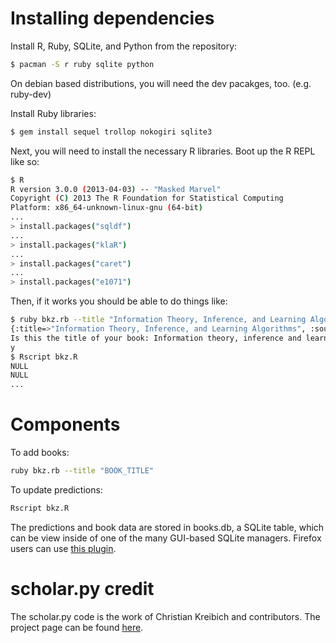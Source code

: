 # Installing dependencies
Install R, Ruby, SQLite, and Python from the repository:

```bash
$ pacman -S r ruby sqlite python
```

On debian based distributions, you will need the dev pacakges, too. (e.g. ruby-dev)

Install Ruby libraries:
```bash
$ gem install sequel trollop nokogiri sqlite3
```

Next, you will need to install the necessary R libraries. Boot up the R REPL like so:
```bash
$ R
R version 3.0.0 (2013-04-03) -- "Masked Marvel"
Copyright (C) 2013 The R Foundation for Statistical Computing
Platform: x86_64-unknown-linux-gnu (64-bit)
...
> install.packages("sqldf")
...
> install.packages("klaR")
...
> install.packages("caret")
...
> install.packages("e1071")
```

Then, if it works you should be able to do things like:
```bash
$ ruby bkz.rb --title "Information Theory, Inference, and Learning Algorithm"
{:title=>"Information Theory, Inference, and Learning Algorithms", :source=>nil, :citations=>nil, :tags=>nil, :print=>false, :help=>false, :title_given=>true}
Is this the title of your book: Information theory, inference and learning algorithms? [y/n]
y
$ Rscript bkz.R 
NULL
NULL
...
```

# Components

To add books:
```bash
ruby bkz.rb --title "BOOK_TITLE"
```

To update predictions:
```bash
Rscript bkz.R
```

The predictions and book data are stored in books.db, a SQLite table, which can be view inside of one of the many GUI-based SQLite managers. Firefox users can use [this plugin](https://addons.mozilla.org/en-us/firefox/addon/sqlite-manager/).
# scholar.py credit

The scholar.py code is the work of Christian Kreibich and contributors. The project page can be found [here](http://www.icir.org/christian/scholar.html).
